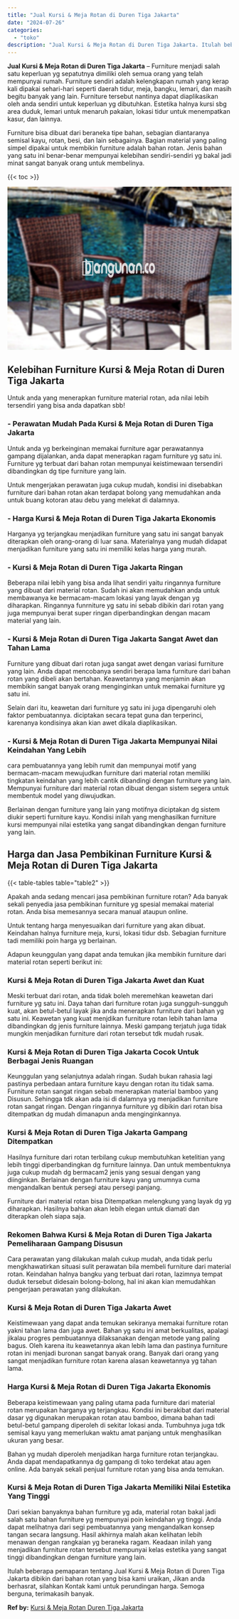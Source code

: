 ```yaml
---
title: "Jual Kursi & Meja Rotan di Duren Tiga Jakarta"
date: "2024-07-26"
categories: 
  - "toko"
description: "Jual Kursi & Meja Rotan di Duren Tiga Jakarta. Itulah beberapa pemaparan tentang Jual Kursi & Meja Rotan di Duren Tiga Jakarta dibikin dari bahan rotan yang..."
---
```


**Jual Kursi & Meja Rotan di Duren Tiga Jakarta** – Furniture menjadi salah satu keperluan yg sepatutnya dimiliki oleh semua orang yang telah mempunyai rumah. Furniture sendiri adalah kelengkapan rumah yang kerap kali dipakai sehari-hari seperti daerah tidur, meja, bangku, lemari, dan masih begitu banyak yang lain. Furniture tersebut nantinya dapat diaplikasikan oleh anda sendiri untuk keperluan yg dibutuhkan. Estetika halnya kursi sbg area duduk, lemari untuk menaruh pakaian, lokasi tidur untuk menempatkan kasur, dan lainnya.

Furniture bisa dibuat dari beraneka tipe bahan, sebagian diantaranya semisal kayu, rotan, besi, dan lain sebagainya. Bagian material yang paling simpel dipakai untuk membikin furniture adalah bahan rotan. Jenis bahan yang satu ini benar-benar mempunyai kelebihan sendiri-sendiri yg bakal jadi minat sangat banyak orang untuk membelinya.

{{< toc >}}

![Jual Kursi & Meja Rotan di Duren Tiga Jakarta](/images/kursi-meja-rotan-murah43.png)

## Kelebihan Furniture Kursi & Meja Rotan di Duren Tiga Jakarta

Untuk anda yang menerapkan furniture material rotan, ada nilai lebih tersendiri yang bisa anda dapatkan sbb!

### \- Perawatan Mudah Pada Kursi & Meja Rotan di Duren Tiga Jakarta

Untuk anda yg berkeinginan memakai furniture agar perawatannya gampang dijalankan, anda dapat menerapkan ragam furniture yg satu ini. Furniture yg terbuat dari bahan rotan mempunyai keistimewaan tersendiri dibandingkan dg tipe furniture yang lain.

Untuk mengerjakan perawatan juga cukup mudah, kondisi ini disebabkan furniture dari bahan rotan akan terdapat bolong yang memudahkan anda untuk buang kotoran atau debu yang melekat di dalamnya.

### \- Harga Kursi & Meja Rotan di Duren Tiga Jakarta Ekonomis

Harganya yg terjangkau menjadikan furniture yang satu ini sangat banyak diterapkan oleh orang-orang di luar sana. Materialnya yang mudah didapat menjadikan furniture yang satu ini memiliki kelas harga yang murah.

### \- Kursi & Meja Rotan di Duren Tiga Jakarta Ringan

Beberapa nilai lebih yang bisa anda lihat sendiri yaitu ringannya furniture yang dibuat dari material rotan. Sudah ini akan memudahkan anda untuk membawanya ke bermacam-macam lokasi yang layak dengan yg diharapkan. Ringannya funrniture yg satu ini sebab dibikin dari rotan yang juga mempunyai berat super ringan diperbandingkan dengan macam material yang lain.

### \- Kursi & Meja Rotan di Duren Tiga Jakarta Sangat Awet dan Tahan Lama

Furniture yang dibuat dari rotan juga sangat awet dengan variasi furniture yang lain. Anda dapat mencobanya sendiri berapa lama furniture dari bahan rotan yang dibeli akan bertahan. Keawetannya yang menjamin akan membikin sangat banyak orang menginginkan untuk memakai furniture yg satu ini.

Selain dari itu, keawetan dari furniture yg satu ini juga dipengaruhi oleh faktor pembuatannya. diciptakan secara tepat guna dan terperinci, karenanya kondisinya akan kian awet dikala diaplikasikan.

### \- Kursi & Meja Rotan di Duren Tiga Jakarta Mempunyai Nilai Keindahan Yang Lebih

cara pembuatannya yang lebih rumit dan mempunyai motif yang bermacam-macam mewujudkan furniture dari material rotan memiliki tingkatan keindahan yang lebih cantik dibandingi dengan furniture yang lain. Mempunyai furniture dari material rotan dibuat dengan sistem segera untuk membentuk model yang diwujudkan.

Berlainan dengan furniture yang lain yang motifnya diciptakan dg sistem diukir seperti furniture kayu. Kondisi inilah yang menghasilkan furniture kursi mempunyai nilai estetika yang sangat dibandingkan dengan furniture yang lain.

## Harga dan Jasa Pembikinan Furniture Kursi & Meja Rotan di Duren Tiga Jakarta

{{< table-tables table="table2" >}}

Apakah anda sedang mencari jasa pembikinan furniture rotan? Ada banyak sekali penyedia jasa pembikinan furniture yg spesial memakai material rotan. Anda bisa memesannya secara manual ataupun online.

Untuk tentang harga menyesuaikan dari furniture yang akan dibuat. Keindahan halnya furniture meja, kursi, lokasi tidur dsb. Sebagian furniture tadi memiliki poin harga yg berlainan.

Adapun keunggulan yang dapat anda temukan jika membikin furniture dari material rotan seperti berikut ini:

### Kursi & Meja Rotan di Duren Tiga Jakarta Awet dan Kuat

Meski terbuat dari rotan, anda tidak boleh meremehkan keawetan dari furniture yg satu ini. Daya tahan dari furniture rotan juga sungguh-sungguh kuat, akan betul-betul layak jika anda menerapkan furniture dari bahan yg satu ini. Keawetan yang kuat menjdikan furniture rotan lebih tahan lama dibandingkan dg jenis furniture lainnya. Meski gampang terjatuh juga tidak mungkin menjadikan furniture dari rotan tersebut tdk mudah rusak.

### Kursi & Meja Rotan di Duren Tiga Jakarta Cocok Untuk Berbagai Jenis Ruangan

Keunggulan yang selanjutnya adalah ringan. Sudah bukan rahasia lagi pastinya perbedaan antara furniture kayu dengan rotan itu tidak sama. Furniture rotan sangat ringan sebab menerapkan material bamboo yang Disusun. Sehingga tdk akan ada isi di dalamnya yg menjadikan furniture rotan sangat ringan. Dengan ringannya furniture yg dibikin dari rotan bisa ditempatkan dg mudah dimanapun anda menginginkannya.

### Kursi & Meja Rotan di Duren Tiga Jakarta Gampang Ditempatkan

Hasilnya furniture dari rotan terbilang cukup membutuhkan ketelitian yang lebih tinggi diperbandingkan dg furniture lainnya. Dan untuk membentuknya juga cukup mudah dg bermacam2 jenis yang sesuai dengan yang diinginkan. Berlainan dengan furniture kayu yang umumnya cuma mengandalkan bentuk persegi atau persegi panjang.

Furniture dari material rotan bisa Ditempatkan melengkung yang layak dg yg diharapkan. Hasilnya bahkan akan lebih elegan untuk diamati dan diterapkan oleh siapa saja.

### Rekomen Bahwa Kursi & Meja Rotan di Duren Tiga Jakarta Pemeliharaan Gampang Disusun

Cara perawatan yang dilakukan malah cukup mudah, anda tidak perlu mengkhawatirkan situasi sulit perawatan bila membeli furniture dari material rotan. Keindahan halnya bangku yang terbuat dari rotan, lazimnya tempat duduk tersebut didesain bolong-bolong, hal ini akan kian memudahkan pengerjaan perawatan yang dilakukan.

### Kursi & Meja Rotan di Duren Tiga Jakarta Awet

Keistimewaan yang dapat anda temukan sekiranya memakai furniture rotan yakni tahan lama dan juga awet. Bahan yg satu ini amat berkualitas, apalagi jikalau progres pembuatannya dilaksanakan dengan metode yang paling bagus. Oleh karena itu keawetannya akan lebih lama dan pastinya furniture rotan ini menjadi buronan sangat banyak orang. Banyak dari orang yang sangat menjadikan furniture rotan karena alasan keawetannya yg tahan lama.

### Harga Kursi & Meja Rotan di Duren Tiga Jakarta Ekonomis

Beberapa keistimewaan yang paling utama pada furniture dari material rotan merupakan harganya yg terjangkau. Kondisi ini berakibat dari material dasar yg digunakan merupakan rotan atau bamboo, dimana bahan tadi betul-betul gampang diperoleh di sekitar lokasi anda. Tumbuhnya juga tdk semisal kayu yang memerlukan waktu amat panjang untuk menghasilkan ukuran yang besar.

Bahan yg mudah diperoleh menjadikan harga furniture rotan terjangkau. Anda dapat mendapatkannya dg gampang di toko terdekat atau agen online. Ada banyak sekali penjual furniture rotan yang bisa anda temukan.

### Kursi & Meja Rotan di Duren Tiga Jakarta Memiliki Nilai Estetika Yang Tinggi

Dari sekian banyaknya bahan furniture yg ada, material rotan bakal jadi salah satu bahan furniture yg mempunyai poin keindahan yg tinggi. Anda dapat melihatnya dari segi pembuatannya yang mengandalkan konsep tangan secara langsung. Hasil akhirnya malah akan kelihatan lebih menawan dengan rangkaian yg beraneka ragam. Keadaan inilah yang menjadikan furniture rotan tersebut mempunyai kelas estetika yang sangat tinggi dibandingkan dengan furniture yang lain.

Itulah beberapa pemaparan tentang Jual Kursi & Meja Rotan di Duren Tiga Jakarta dibikin dari bahan rotan yang bisa kami uraikan, Jikan anda berhasrat, silahkan Kontak kami untuk perundingan harga. Semoga berguna, terimakasih banyak.

**Ref by:** [Kursi & Meja Rotan Duren Tiga Jakarta](https://id.wikipedia.org/wiki/Kursi)

